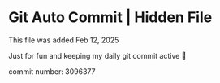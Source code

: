 # Git Auto Commit | Hidden File

This file was added Feb 12, 2025

Just for fun and keeping my daily git commit active 🤪

commit number: 3096377
